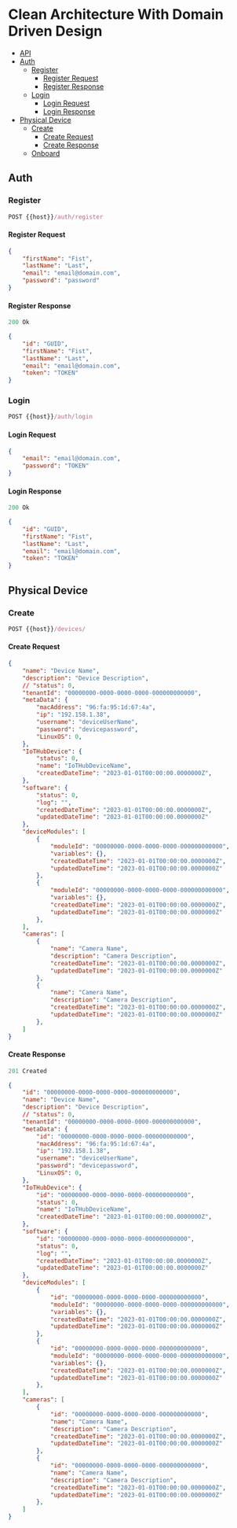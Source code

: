 # Clean Architecture With Domain Driven Design

- [API](#api)
 - [Auth](#auth)
    - [Register](#register)
        - [Register Request](#register-request)
        - [Register Response](#register-response)
    - [Login](#login)
        - [Login Request](#login-request)
        - [Login Response](#login-response)
 - [Physical Device](#physical-device)
    - [Create](#create)
        - [Create Request](#create-request)
        - [Create Response](#create-response)
    - [Onboard](#onboard)

## Auth

### Register

```js
POST {{host}}/auth/register
```

#### Register Request

```json
{
    "firstName": "Fist",
    "lastName": "Last",
    "email": "email@domain.com",
    "password": "password"
}
```

#### Register Response

```js
200 Ok
```

```json
{
    "id": "GUID",
    "firstName": "Fist",
    "lastName": "Last",
    "email": "email@domain.com",
    "token": "TOKEN"
}
```

### Login

```js
POST {{host}}/auth/login
```

#### Login Request

```json
{
    "email": "email@domain.com",
    "password": "TOKEN"
}
```

#### Login Response

```js
200 Ok
```

```json
{
    "id": "GUID",
    "firstName": "Fist",
    "lastName": "Last",
    "email": "email@domain.com",
    "token": "TOKEN"
}
```

## Physical Device

### Create

```js
POST {{host}}/devices/
```

#### Create Request

```json
{
    "name": "Device Name",
    "description": "Device Description",
    // "status": 0,
    "tenantId": "00000000-0000-0000-0000-000000000000",
    "metaData": {
        "macAddress": "96:fa:95:1d:67:4a",
        "ip": "192.158.1.38",
        "username": "deviceUserName",
        "password": "devicepassword",
        "LinuxOS": 0,
    },
    "IoTHubDevice": {
        "status": 0,
        "name": "IoTHubDeviceName",
        "createdDateTime": "2023-01-01T00:00:00.0000000Z",
    },
    "software": {
        "status": 0,
        "log": "",
        "createdDateTime": "2023-01-01T00:00:00.0000000Z",
        "updatedDateTime": "2023-01-01T00:00:00.0000000Z"
    },
    "deviceModules": [
        {
            "moduleId": "00000000-0000-0000-0000-000000000000",
            "variables": {},
            "createdDateTime": "2023-01-01T00:00:00.0000000Z",
            "updatedDateTime": "2023-01-01T00:00:00.0000000Z"
        },
        {
            "moduleId": "00000000-0000-0000-0000-000000000000",
            "variables": {},
            "createdDateTime": "2023-01-01T00:00:00.0000000Z",
            "updatedDateTime": "2023-01-01T00:00:00.0000000Z"
        },
    ],
    "cameras": [
        {
            "name": "Camera Name",
            "description": "Camera Description",
            "createdDateTime": "2023-01-01T00:00:00.0000000Z",
            "updatedDateTime": "2023-01-01T00:00:00.0000000Z"
        },
        {
            "name": "Camera Name",
            "description": "Camera Description",
            "createdDateTime": "2023-01-01T00:00:00.0000000Z",
            "updatedDateTime": "2023-01-01T00:00:00.0000000Z"
        },
    ]
}
```

#### Create Response

```js
201 Created
```

```json
{
    "id": "00000000-0000-0000-0000-000000000000",
    "name": "Device Name",
    "description": "Device Description",
    // "status": 0,
    "tenantId": "00000000-0000-0000-0000-000000000000",
    "metaData": {
        "id": "00000000-0000-0000-0000-000000000000",
        "macAddress": "96:fa:95:1d:67:4a",
        "ip": "192.158.1.38",
        "username": "deviceUserName",
        "password": "devicepassword",
        "LinuxOS": 0,
    },
    "IoTHubDevice": {
        "id": "00000000-0000-0000-0000-000000000000",
        "status": 0,
        "name": "IoTHubDeviceName",
        "createdDateTime": "2023-01-01T00:00:00.0000000Z",
    },
    "software": {
        "id": "00000000-0000-0000-0000-000000000000",
        "status": 0,
        "log": "",
        "createdDateTime": "2023-01-01T00:00:00.0000000Z",
        "updatedDateTime": "2023-01-01T00:00:00.0000000Z"
    },
    "deviceModules": [
        {
            "id": "00000000-0000-0000-0000-000000000000",
            "moduleId": "00000000-0000-0000-0000-000000000000",
            "variables": {},
            "createdDateTime": "2023-01-01T00:00:00.0000000Z",
            "updatedDateTime": "2023-01-01T00:00:00.0000000Z"
        },
        {
            "id": "00000000-0000-0000-0000-000000000000",
            "moduleId": "00000000-0000-0000-0000-000000000000",
            "variables": {},
            "createdDateTime": "2023-01-01T00:00:00.0000000Z",
            "updatedDateTime": "2023-01-01T00:00:00.0000000Z"
        },
    ],
    "cameras": [
        {
            "id": "00000000-0000-0000-0000-000000000000",
            "name": "Camera Name",
            "description": "Camera Description",
            "createdDateTime": "2023-01-01T00:00:00.0000000Z",
            "updatedDateTime": "2023-01-01T00:00:00.0000000Z"
        },
        {
            "id": "00000000-0000-0000-0000-000000000000",
            "name": "Camera Name",
            "description": "Camera Description",
            "createdDateTime": "2023-01-01T00:00:00.0000000Z",
            "updatedDateTime": "2023-01-01T00:00:00.0000000Z"
        },
    ]
}
```